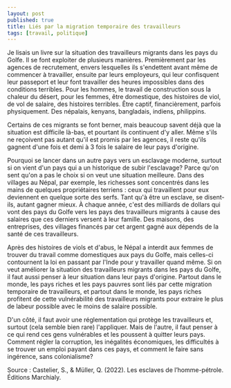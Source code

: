 ```yaml
---
layout: post
published: true
title: Liés par la migration temporaire des travailleurs
tags: [travail, politique]
---
```


Je lisais un livre sur la situation des travailleurs migrants dans les pays du Golfe. Il se font exploiter de plusieurs manières. Premièrement par les agences de recrutement, envers lesquelles ils s'endettent avant même de commencer à travailler, ensuite par leurs employeurs, qui leur confisquent leur passeport et leur font travailler des heures impossibles dans des conditions terribles. Pour les hommes, le travail de construction sous la chaleur du désert, pour les femmes, être domestique, des histoires de viol, de vol de salaire, des histoires terribles. Être captif, financièrement, parfois physiquement. Des népalais, kenyans, bangladais, indiens, philippins.

Certains de ces migrants se font berner, mais beaucoup savent déjà que la situation est difficile là-bas, et pourtant ils continuent d'y aller. Même s'ils ne reçoivent pas autant qu'il est promis par les agences, il reste qu'ils gagnent d'une fois et demi à 3 fois le salaire de leur pays d'origine. 

Pourquoi se lancer dans un autre pays vers un esclavage moderne, surtout si on vient d'un pays qui a un historique de subir l'esclavage? Parce qu'on sent qu'on a pas le choix si on veut une situation meilleure. Dans des villages au Népal, par exemple, les richesses sont concentrés dans les mains de quelques propriétaires terriens : ceux qui travaillent pour eux deviennent en quelque sorte des serfs. Tant qu'à être un esclave, se disent-ils, autant gagner mieux. À chaque année, c'est des milliards de dollars qui vont des pays du Golfe vers les pays des travailleurs migrants à cause des salaires que ces derniers versent à leur famille. Des maisons, des entreprises, des villages financés par cet argent gagné aux dépends de la santé de ces travailleurs.

Après des histoires de viols et d'abus, le Népal a interdit aux femmes de trouver du travail comme domestiques aux pays du Golfe, mais celles-ci contournent la loi en passant par l'Inde pour y travailler quand même. Si on veut améliorer la situation des travailleurs migrants dans les pays du Golfe, il faut aussi penser à leur situation dans leur pays d'origine. Partout dans le monde, les pays riches et les pays pauvres sont liés par cette migration temporaire de travailleurs, et partout dans le monde, les pays riches profitent de cette vulnérabilité des travailleurs migrants pour extraire le plus de labeur possible avec le moins de salaire possible.

D'un côté, il faut avoir une réglementation qui protège les travailleurs et, surtout (cela semble bien rare) l'appliquer. Mais de l'autre, il faut penser à ce qui rend ces gens vulnérables et les poussent à quitter leurs pays. Comment régler la corruption, les inégalités économiques, les difficultés à se trouver un emploi payant dans ces pays, et comment le faire sans ingérence, sans colonialisme? 



Source :
Castelier, S., & Müller, Q. (2022). Les esclaves de l’homme-pétrole. Éditions Marchialy.
